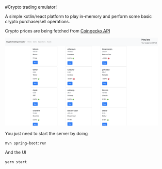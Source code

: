 #Crypto trading emulator!

A simple kotlin/react platform to play in-memory and perform some basic crypto purchase/sell operations.

Crypto prices are being fetched from [Coingecko API](<https://www.coingecko.com/en/api>)

![alt text](crypto_trading_emulator.png)

You just need to start the server by doing

``mvn spring-boot:run``

And the UI

``yarn start``


